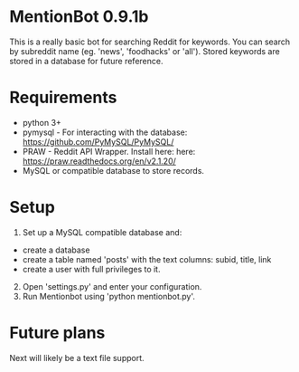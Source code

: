 # MentionBot 0.9.1b
This is a really basic bot for searching Reddit for keywords. You can search by subreddit name (eg. 'news', 'foodhacks' or 'all'). Stored keywords are stored in a database for future reference.

# Requirements
 - python 3+ 
 - pymysql - For interacting with the database: https://github.com/PyMySQL/PyMySQL/
 - PRAW - Reddit API Wrapper. Install here: here: https://praw.readthedocs.org/en/v2.1.20/
 - MySQL or compatible database to store records.

# Setup
1. Set up a MySQL compatible database and:
  * create a database
  * create a table named 'posts' with the text columns: subid, title, link
  * create a user with full privileges to it.
2. Open 'settings.py' and enter your configuration.
3. Run Mentionbot using 'python mentionbot.py'.

# Future plans
Next will likely be a  text file support. 
